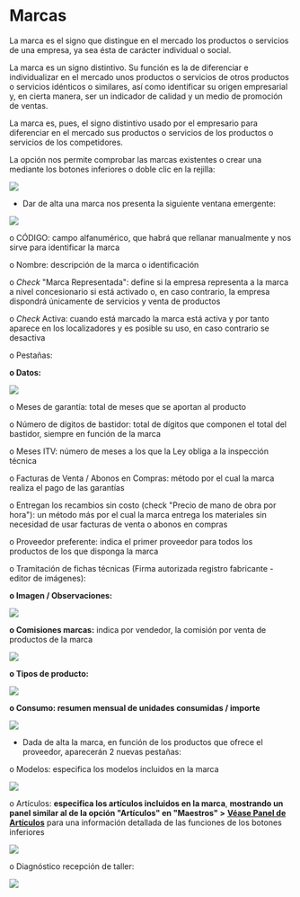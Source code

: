 # Marcas

La marca es el signo que distingue en el mercado los productos o servicios de una empresa, ya sea ésta de carácter individual o social.

La marca es un signo distintivo. Su función es la de diferenciar e individualizar en el mercado unos productos o servicios de otros productos o servicios idénticos o similares, así como identificar su origen empresarial y, en cierta manera, ser un indicador de calidad y un medio de promoción de ventas.

La marca es, pues, el signo distintivo usado por el empresario para diferenciar en el mercado sus productos o servicios de los productos o servicios de los competidores.

La opción nos permite comprobar las marcas existentes o crear una mediante los botones inferiores o doble clic en la rejilla:

![](<../../.gitbook/assets/image (551).png>)

* Dar de alta una marca nos presenta la siguiente ventana emergente:

![](<../../.gitbook/assets/image (552).png>)

o CÓDIGO: campo alfanumérico, que habrá que rellanar manualmente y nos sirve para identificar la marca

o Nombre: descripción de la marca o identificación

o _Check_ "Marca Representada": define si la empresa representa a la marca a nivel concesionario si está activado o, en caso contrario, la empresa dispondrá únicamente de servicios y venta de productos

o _Check_ Activa: cuando está marcado la marca está activa y por tanto aparece en los localizadores y es posible su uso, en caso contrario se desactiva

o Pestañas:

&#x20;    **o Datos:**

![](<../../.gitbook/assets/image (552).png>)

&#x20;         o Meses de garantía: total de meses que se aportan al producto

&#x20;         o Número de dígitos de bastidor: total de dígitos que componen el total del bastidor, siempre en función de la marca

&#x20;         o Meses ITV: número de meses a los que la Ley obliga a la inspección técnica

&#x20;         o Facturas de Venta / Abonos en Compras: método por el cual la marca realiza el pago de las garantías

&#x20;         o Entregan los recambios sin costo (check "Precio de mano de obra por hora"): un método más por el cual la marca entrega los materiales sin necesidad de usar facturas de venta o abonos en compras

&#x20;         o Proveedor preferente: indica el primer proveedor para todos los productos de los que disponga la marca

&#x20;         o Tramitación de fichas técnicas (Firma autorizada registro fabricante - editor de imágenes):

&#x20;    **o Imagen / Observaciones:**

![](<../../.gitbook/assets/image (553).png>)

&#x20;    **o Comisiones marcas:** indica por vendedor, la comisión por venta de productos de la marca

![](<../../.gitbook/assets/image (554).png>)

&#x20;    **o Tipos de producto:**

![](<../../.gitbook/assets/image (555).png>)

&#x20;     **o Consumo: resumen mensual de unidades consumidas / importe**

![](<../../.gitbook/assets/image (556).png>)

* Dada de alta la marca, en función de los productos que ofrece el proveedor, aparecerán 2 nuevas pestañas:

&#x20;         o Modelos: especifica los modelos incluidos en la marca

![](<../../.gitbook/assets/image (557).png>)

&#x20;        o Artículos: **especifica los artículos incluidos en la marca**, **mostrando un panel similar al de la opción "Artículos" en "Maestros" >** [**Véase Panel de Artículos**](https://winmotor.gitbook.io/project/manuales/maestros/articulos/panel-de-articulos) para una información detallada de las funciones de los botones inferiores

![](<../../.gitbook/assets/image (558).png>)

&#x20;        o Diagnóstico recepción de taller:

![](<../../.gitbook/assets/image (559).png>)
